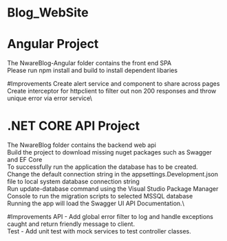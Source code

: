 # Blog_WebSite 

# Angular Project
The NwareBlog-Angular folder contains the front end SPA\
Please run npm install and build to install dependent libaries

#Improvements
Create alert service and component to share across pages\
Create interceptor for httpclient to filter out non 200 responses and throw unique error via error service\

# .NET CORE API Project
The NwareBlog folder contains the backend web api\
Build the project to download missing nuget packages such as Swagger and EF Core\
To successfully run the application the database has to be created.\
Change the default connection string in the appsettings.Development.json file to local system database connection string\
Run update-database command using the Visual Studio Package Manager Console to run the migration scripts to selected MSSQL database\
Running the app will load the Swagger UI API Documentation.\

#Improvements
API - Add global error filter to log and handle exceptions caught and return friendly message to client.\
Test - Add unit test with mock services to test controller classes.

